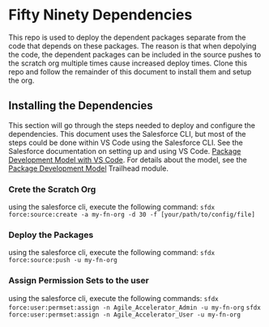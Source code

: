 # Fifty Ninety Dependencies
This repo is used to deploy the dependent packages separate from the code that depends on these packages.  The reason is that when depolying the code, the dependent packages can be included in the source pushes to the scratch org multiple times cause increased deploy times.  Clone this repo and follow the remainder of this document to install them and setup the org.

## Installing the Dependencies
This section will go through the steps needed to deploy and configure the dependencies.  This document uses the Salesforce CLI, but most of the steps could be done within VS Code using the Salesforce CLI.  See the Salesforce documentation on setting up and using VS Code. [Package Development Model with VS Code](https://forcedotcom.github.io/salesforcedx-vscode/articles/user-guide/package-development-model). For details about the model, see the [Package Development Model](https://trailhead.salesforce.com/en/content/learn/modules/sfdx_dev_model) Trailhead module.

### Crete the Scratch Org
using the salesforce cli, execute the following command:
`sfdx force:source:create -a my-fn-org -d 30 -f [your/path/to/config/file]`

### Deploy the Packages
using the salesforce cli, execute the following command:
`sfdx force:source:push -u my-fn-org`

### Assign Permission Sets to the user
using the salesforce cli, execute the following commands:
`sfdx force:user:permset:assign -n Agile_Accelerator_Admin -u my-fn-org`
`sfdx force:user:permset:assign -n Agile_Accelerator_User -u my-fn-org`